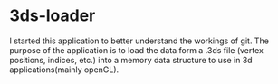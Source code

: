 3ds-loader
==========

I started this application to better understand the
workings of git.
The purpose of the application is to load the data
form a .3ds file (vertex positions, indices, etc.) into 
a memory data structure to use in 3d applications(mainly openGL).